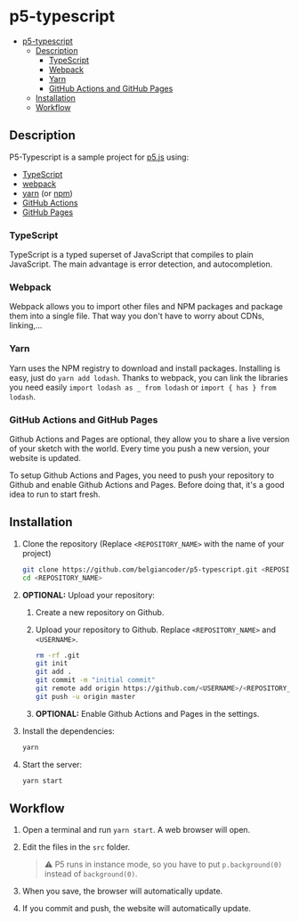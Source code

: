 # p5-typescript

<!-- TOC -->

-   [p5-typescript](#p5-typescript)
    -   [Description](#description)
        -   [TypeScript](#typescript)
        -   [Webpack](#webpack)
        -   [Yarn](#yarn)
        -   [GitHub Actions and GitHub Pages](#github-actions-and-github-pages)
    -   [Installation](#installation)
    -   [Workflow](#workflow)

<!-- /TOC -->

## Description

P5-Typescript is a sample project for [p5.js](https://p5js.org/) using:

-   [TypeScript](https://www.typescriptlang.org/)
-   [webpack](https://webpack.js.org/)
-   [yarn](https://yarnpkg.com/en/docs/install) (or [npm](https://www.npmjs.com/))
-   [GitHub Actions](https://github.com/features/actions)
-   [GitHub Pages](https://pages.github.com/)

### TypeScript

TypeScript is a typed superset of JavaScript that compiles to plain JavaScript. The main advantage is error detection, and autocompletion.

### Webpack

Webpack allows you to import other files and NPM packages and package them into a single file. That way you don't have to worry about CDNs, linking,...

### Yarn

Yarn uses the NPM registry to download and install packages. Installing is easy, just do `yarn add lodash`. Thanks to webpack, you can link the libraries you need easily `import lodash as _ from lodash` or `import { has } from lodash`.

### GitHub Actions and GitHub Pages

Github Actions and Pages are optional, they allow you to share a live version of your sketch with the world. Every time you push a new version, your website is updated.

To setup Github Actions and Pages, you need to push your repository to Github and enable Github Actions and Pages. Before doing that, it's a good idea to run to start fresh.

## Installation

1. Clone the repository (Replace `<REPOSITORY_NAME>` with the name of your project)

    ```bash
    git clone https://github.com/belgiancoder/p5-typescript.git <REPOSITORY_NAME>
    cd <REPOSITORY_NAME>
    ```

1. **OPTIONAL:** Upload your repository:

    1. Create a new repository on Github.

    1. Upload your repository to Github. Replace `<REPOSITORY_NAME>` and `<USERNAME>`.

        ```bash
        rm -rf .git
        git init
        git add .
        git commit -m "initial commit"
        git remote add origin https://github.com/<USERNAME>/<REPOSITORY_NAME>.git
        git push -u origin master
        ```

    1. **OPTIONAL:** Enable Github Actions and Pages in the settings.

1. Install the dependencies:

    ```bash
    yarn
    ```

1. Start the server:

    ```bash
    yarn start
    ```

## Workflow

1. Open a terminal and run `yarn start`. A web browser will open.

1. Edit the files in the `src` folder.

    > :warning: P5 runs in instance mode, so you have to put `p.background(0)` instead of `background(0)`.

1. When you save, the browser will automatically update.

1. If you commit and push, the website will automatically update.
